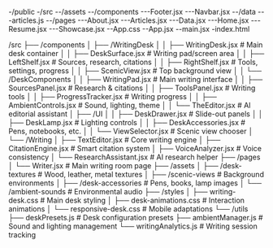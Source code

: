 -/public
-/src
--/assets
--/components
---Footer.jsx
---Navbar.jsx
--/data
---articles.js
--/pages
---About.jsx
---Articles.jsx
---Data.jsx
---Home.jsx
---Resume.jsx
---Showcase.jsx
--App.css
--App.jsx
--main.jsx
-index.html

/src
├── /components
│ ├── /WritingDesk
│ │ ├── WritingDesk.jsx # Main desk container
│ │ ├── DeskSurface.jsx # Writing pad/screen area
│ │ ├── LeftShelf.jsx # Sources, research, citations
│ │ ├── RightShelf.jsx # Tools, settings, progress
│ │ ├── ScenicView.jsx # Top background view
│ │ └── /DeskComponents
│ │ ├── WritingPad.jsx # Main writing interface
│ │ ├── SourcesPanel.jsx # Research & citations
│ │ ├── ToolsPanel.jsx # Writing tools
│ │ ├── ProgressTracker.jsx # Writing progress
│ │ ├── AmbientControls.jsx # Sound, lighting, theme
│ │ └── TheEditor.jsx # AI editorial assistant
│ ├── /UI
│ │ ├── DeskDrawer.jsx # Slide-out panels
│ │ ├── DeskLamp.jsx # Lighting controls
│ │ ├── DeskAccessories.jsx # Pens, notebooks, etc.
│ │ └── ViewSelector.jsx # Scenic view chooser
│ └── /Writing
│ ├── TextEditor.jsx # Core writing engine
│ ├── CitationEngine.jsx # Smart citation system
│ ├── VoiceAnalyzer.jsx # Voice consistency
│ └── ResearchAssistant.jsx # AI research helper
├── /pages
│ └── Writer.jsx # Main writing room page
├── /assets
│ ├── /desk-textures # Wood, leather, metal textures
│ ├── /scenic-views # Background environments
│ ├── /desk-accessories # Pens, books, lamp images
│ └── /ambient-sounds # Environmental audio
├── /styles
│ ├── writing-desk.css # Main desk styling
│ ├── desk-animations.css # Interaction animations
│ └── responsive-desk.css # Mobile adaptations
└── /utils
├── deskPresets.js # Desk configuration presets
├── ambientManager.js # Sound and lighting management
└── writingAnalytics.js # Writing session tracking
